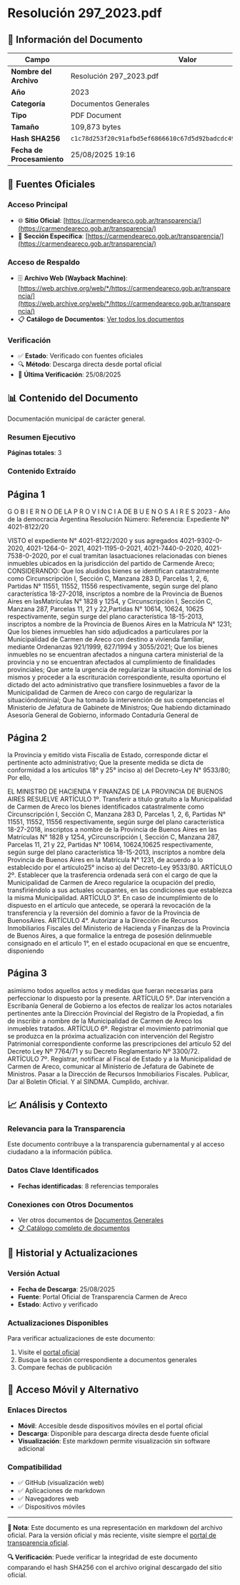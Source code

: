 # Resolución 297_2023.pdf

## 📄 Información del Documento

| Campo | Valor |
|-------|--------|
| **Nombre del Archivo** | Resolución 297_2023.pdf |
| **Año** | 2023 |
| **Categoría** | Documentos Generales |
| **Tipo** | PDF Document |
| **Tamaño** | 109,873 bytes |
| **Hash SHA256** | `c1c78d253f20c91afbd5ef6866610c67d5d92badcdc49792e90b1c7a2eb1029d` |
| **Fecha de Procesamiento** | 25/08/2025 19:16 |

## 🔗 Fuentes Oficiales

### Acceso Principal
- 🌐 **Sitio Oficial**: [https://carmendeareco.gob.ar/transparencia/](https://carmendeareco.gob.ar/transparencia/)
- 📁 **Sección Específica**: [https://carmendeareco.gob.ar/transparencia/](https://carmendeareco.gob.ar/transparencia/)

### Acceso de Respaldo
- 🗄️ **Archivo Web (Wayback Machine)**: [https://web.archive.org/web/*/https://carmendeareco.gob.ar/transparencia/](https://web.archive.org/web/*/https://carmendeareco.gob.ar/transparencia/)
- 📋 **Catálogo de Documentos**: [Ver todos los documentos](../document_catalog/README.md)

### Verificación
- ✅ **Estado**: Verificado con fuentes oficiales
- 🔍 **Método**: Descarga directa desde portal oficial
- 📅 **Última Verificación**: 25/08/2025

## 📊 Contenido del Documento

Documentación municipal de carácter general.

### Resumen Ejecutivo

**Páginas totales**: 3

### Contenido Extraído

## Página 1

G O B I E R N O DE LA P R O V I N C I A DE B U E N O S A I R E S
2023 - Año de la democracia Argentina
Resolución
Número: 
Referencia:  Expediente Nº 4021-8122/20
 
VISTO  el expediente N° 4021-8122/2020 y sus agregados 4021-9302-0-2020, 4021-1264-0-
2021, 4021-1195-0-2021, 4021-7440-0-2020, 4021-7538-0-2020, por el cual tramitan lasactuaciones relacionadas con bienes inmuebles ubicados en la jurisdicción del partido de Carmende Areco;
 CONSIDERANDO:
Que los aludidos bienes se identifican catastralmente como Circunscripción I, Sección C,
Manzana 283 D, Parcelas 1, 2, 6, Partidas N° 11551, 11552, 11556 respectivamente, según surge
del plano característica 18-27-2018, inscriptos a nombre de la Provincia de Buenos Aires en lasMatrículas N° 1828 y 1254, y Circunscripción I, Sección C, Manzana 287, Parcelas 11, 21 y 22,Partidas N° 10614, 10624, 10625 respectivamente, según surge del plano característica 18-15-2013, inscriptos a nombre de la Provincia de Buenos Aires en la Matrícula N° 1231;
Que los bienes inmuebles han sido adjudicados a particulares por la Municipalidad de Carmen
de Areco con destino a vivienda familiar, mediante Ordenanzas 921/1999, 627/1994 y 3055/2021;
Que los bienes inmuebles no se encuentran afectados a ninguna cartera ministerial de la
provincia y no se encuentran afectados al cumplimiento de finalidades provinciales;
Que ante la urgencia de regularizar la situación dominial de los mismos y proceder a la
escrituración correspondiente, resulta oportuno el dictado del acto administrativo que transfiere losinmuebles a favor de la Municipalidad de Carmen de Areco con cargo de regularizar la situacióndominial;
Que ha tomado la intervención de sus competencias el Ministerio de Jefatura de Gabinete de
Ministros;
Que habiendo dictaminado Asesoría General de Gobierno, informado Contaduría General de

## Página 2

la Provincia y emitido vista Fiscalía de Estado, corresponde dictar el pertinente acto
administrativo;
Que la presente medida se dicta de conformidad a los artículos 18° y 25° inciso a) del
Decreto-Ley N° 9533/80;
Por ello,
 
 
EL MINISTRO DE HACIENDA Y FINANZAS
DE LA PROVINCIA DE BUENOS AIRES
RESUELVE
  ARTÍCULO 1º.  Transferir a título gratuito a la Municipalidad de Carmen de Areco los bienes
identificados catastralmente como Circunscripción I, Sección C, Manzana 283 D, Parcelas 1, 2, 6,
Partidas N° 11551, 11552, 11556 respectivamente, según surge del plano característica 18-27-2018, inscriptos a nombre de la Provincia de Buenos Aires en las Matrículas N° 1828 y 1254, yCircunscripción I, Sección C, Manzana 287, Parcelas 11, 21 y 22, Partidas N° 10614, 10624,10625 respectivamente, según surge del plano característica 18-15-2013, inscriptos a nombre dela Provincia de Buenos Aires en la Matrícula N° 1231, de acuerdo a lo establecido por el artículo25° inciso a) del Decreto-Ley 9533/80.
  ARTÍCULO 2º.  Establecer que la trasferencia ordenada será con el cargo de que la Municipalidad
de Carmen de Areco regularice la ocupación del predio, transfiriéndolo a sus actuales ocupantes,
en las condiciones que establezca la misma Municipalidad.
  ARTÍCULO 3°. En caso de incumplimiento de lo dispuesto en el artículo que antecede, se operará
la revocación de la transferencia y la reversión del dominio a favor de la Provincia de BuenosAires.
  ARTÍCULO 4°. Autorizar a la Dirección de Recursos Inmobiliarios Fiscales del Ministerio de
Hacienda y Finanzas de la Provincia de Buenos Aires, a que formalice la entrega de posesión delinmueble consignado en el artículo 1°, en el estado ocupacional en que se encuentre, disponiendo

## Página 3

asimismo todos aquellos actos y medidas que fueran necesarias para perfeccionar lo dispuesto
por la presente.
  ARTÍCULO 5º.  Dar intervención a Escribanía General de Gobierno a los efectos de realizar los
actos notariales pertinentes ante la Dirección Provincial del Registro de la Propiedad, a fin de
inscribir a nombre de la Municipalidad de Carmen de Areco los inmuebles tratados.
  ARTÍCULO 6º.  Registrar el movimiento patrimonial que se produzca en la próxima actualización
con intervención del Registro Patrimonial correspondiente conforme las prescripciones del artículo
52 del Decreto Ley Nº 7764/71 y su Decreto Reglamentario Nº 3300/72.
  ARTÍCULO 7º. Registrar, notificar al Fiscal de Estado y a la Municipalidad de Carmen de Areco,
comunicar al Ministerio de Jefatura de Gabinete de Ministros. Pasar a la Dirección de Recursos
Inmobiliarios Fiscales. Publicar, Dar al Boletín Oficial. Y al SINDMA. Cumplido, archivar.
   



## 📈 Análisis y Contexto

### Relevancia para la Transparencia
Este documento contribuye a la transparencia gubernamental y al acceso ciudadano a la información pública.

### Datos Clave Identificados
- **Fechas identificadas**: 8 referencias temporales

### Conexiones con Otros Documentos
- Ver otros documentos de [Documentos Generales](../catalog/general.md)
- [📋 Catálogo completo de documentos](../document_catalog/README.md)

## 🔄 Historial y Actualizaciones

### Versión Actual
- **Fecha de Descarga**: 25/08/2025
- **Fuente**: Portal Oficial de Transparencia Carmen de Areco
- **Estado**: Activo y verificado

### Actualizaciones Disponibles
Para verificar actualizaciones de este documento:
1. Visite el [portal oficial](https://carmendeareco.gob.ar/transparencia/)
2. Busque la sección correspondiente a documentos generales
3. Compare fechas de publicación

## 📱 Acceso Móvil y Alternativo

### Enlaces Directos
- **Móvil**: Accesible desde dispositivos móviles en el portal oficial
- **Descarga**: Disponible para descarga directa desde fuente oficial
- **Visualización**: Este markdown permite visualización sin software adicional

### Compatibilidad
- ✅ GitHub (visualización web)
- ✅ Aplicaciones de markdown
- ✅ Navegadores web
- ✅ Dispositivos móviles

---

**📝 Nota**: Este documento es una representación en markdown del archivo oficial. 
Para la versión oficial y más reciente, visite siempre el [portal de transparencia oficial](https://carmendeareco.gob.ar/transparencia/).

**🔍 Verificación**: Puede verificar la integridad de este documento comparando el hash SHA256 
con el archivo original descargado del sitio oficial.
